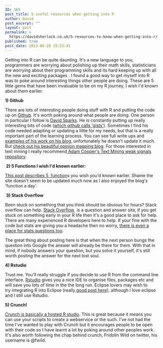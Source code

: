 ```yaml
---
ID: 165
post_title: 5 useful resources when getting into R
author: David
post_excerpt: ""
layout: post
permalink: >
  https://davidsherlock.co.uk/5-resources-to-know-when-getting-into-r/
published: true
post_date: 2013-06-28 15:53:41
---
```

Getting into R can be quite daunting. It's a new language to you, programmers are worrying about polishing up their math skills, statisticians are worrying about their programming skills and its hard keeping up with all the new and exciting packages . I found a good way to get myself into R was to poke around interesting things other people are doing. These are 5 little gems that have been invaluable to be on my R journey, I wish I'd known about them earlier.

<strong>1) Github</strong>

There are lots of interesting people doing stuff with R and putting the code up on <a href="https://github.com/">Github</a>. It's worth poking around what people are doing. One person in particular I follow is <a href="https://github.com/dsparks">David Sparks</a>. He is constantly putting up really interesting bits of code (<a href="https://gist.github.com/dsparks">which github calls 'gists'</a>). Sometimes I find his code needed adapting or updating a little for my needs, but that is a really important part of the learning process. You can see full write ups and <a href="http://dsparks.wordpress.com/recent/">examples of his work on his blog</a>, unfortunately he doesn't update it much. But <a href="http://dsparks.wordpress.com/2012/07/18/mapping-public-opinion-a-tutorial/">check out his beautiful opinion mapping blog</a>. For those interested in text mining I really recommend<a href="https://github.com/arc12/Text-Mining-Weak-Signals"> Adam Cooper's Text Mining weak signals repository</a>.

<strong> 2) 5 Functions I wish I'd known earlier:</strong>

<a href="http://rfunction.com/archives/2693">This post describes 5  function</a>s you wish you'd known earlier. Shame the site doesn't seem to be updated much now as I also enjoyed the blog's 'function a day'.

<strong> 3) Stack Overflow</strong>

Been stuck on something that you think should be obvious for hours? Stack overflow can help. <a href="http://stackoverflow.com/">Stack Overflow </a> is a question and answer site, if you get stuck on something early in your R life then it's a good place to ask for help. There are many experienced R developers here to help. If your fine with the code but stats are giving you a headache then no worry, <a href="http://stats.stackexchange.com/">there is even a place for stats questions too</a>.

The great thing about posting here is that when the next person bungs the question into Google the answer will already be there for them. With that in mind, if nobody answers your question, but you solve it yourself, it's still worth posting the answer for the next lost soul.

<strong>4) Rstudio</strong>

Trust me. You'll really struggle if you decide to use R from the command line interface. <a href="http://www.rstudio.com/">Rstudio</a> gives you a nice IDE to organise files, packages etc and will save you lots of time in the the long run. Eclipse lovers may wish to try integrating R into Eclipse (really<a href="http://lukemiller.org/index.php/2012/01/eclipse-and-statet-2-0-install-for-running-r/"> good post here</a>), although I love eclipse and I still use Rstudio.

<strong>5) Crunch!</strong>

<a href="http://crunch.kmi.open.ac.uk/">Crunch is basically a hosted R studio</a>. This is great because it means you can use your scripts to create a webservice or the such. I've not had the time I've wanted to play with Crunch but it encourages people to be open with their code so I have learnt a lot by poking around other peoples work. It's also worth following the chap behind crunch, Fridolin Wild on twitter, his username is @fwild.